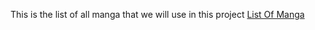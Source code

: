 This is the list of all manga that we will use in this project
[List Of Manga](https://docs.google.com/spreadsheets/d/1bIg8_JawGzm-cksxwEUz6KDXHs6_AeUAm5ik1SAA7ng/edit?usp=sharing)